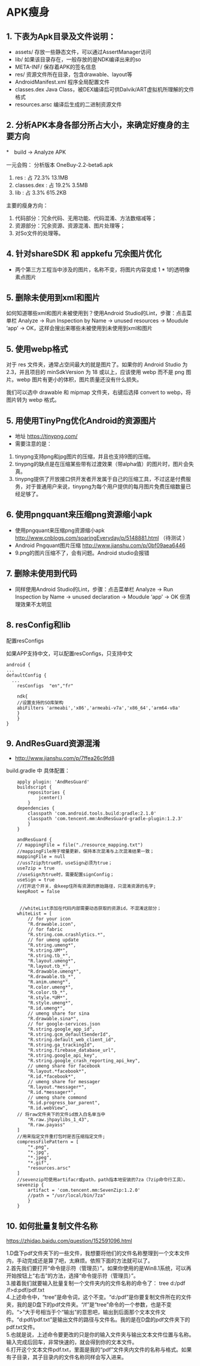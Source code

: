 # APK瘦身
## 1. 下表为Apk目录及文件说明：
* assets/	存放一些静态文件，可以通过AssertManager访问
* lib/	如果该目录存在，一般存放的是NDK编译出来的so
* META-INF/	保存着APK的签名信息
* res/	资源文件所在目录，包含drawable、layout等
* AndroidManifest.xml	程序全局配置文件
* classes.dex	Java Class，被DEX编译后可供Dalvik/ART虚拟机所理解的文件格式
* resources.arsc	编译后生成的二进制资源文件

## 2. 分析APK本身各部分所占大小，来确定好瘦身的主要方向
*　build -> Analyze APK 

一元会购： 分析版本 OneBuy-2.2-beta6.apk
1. res : 占 72.3% 13.1MB
2. classes.dex : 占 19.2% 3.5MB 
3. lib : 占 3.3% 615.2KB

主要的瘦身方向： 
1. 代码部分：冗余代码、无用功能、代码混淆、方法数缩减等；
2. 资源部分：冗余资源、资源混淆、图片处理等；
3. 对So文件的处理等。

## 4. 针对shareSDK 和 appkefu 冗余图片优化
* 两个第三方工程当中涉及的图片，名称不变，将图片内容变成 1 * 1的透明像素点图片

## 5. 删除未使用到xml和图片
如何知道哪些xml和图片未被使用到？使用Android Studio的Lint，步骤：点击菜单栏 Analyze -> Run Inspection by Name -> unused resources -> Moudule ‘app’ -> OK，这样会搜出来哪些未被使用到未使用到xml和图片

## 5. 使用webp格式
对于 res 文件夹，通常占空间最大的就是图片了。如果你的 Android Studio 为 2.3，并且项目的 minSdkVersion 为 18 或以上，应该使用 webp 而不是 png 图片。webp 图片有更小的体积，图片质量还没有什么损失。

我们可以选中 drawable 和 mipmap 文件夹，右键后选择 convert to webp，将图片转为 webp 格式。



## 5. 用使用TinyPng优化Android的资源图片
* 地址 https://tinypng.com/
* 需要注意的是：
1. tinypng支持png和jpg图片的压缩，并且也支持9图的压缩。
2. tinypng的缺点是在压缩某些带有过渡效果（带alpha值）的图片时，图片会失真。
3. tinypng提供了开放接口供开发者开发属于自己的压缩工具，不过这是付费服务，对于普通用户来说，tinypng为每个用户提供的每月图片免费压缩数量已经足够了。

## 6. 使用pngquant来压缩png资源缩小apk 
* 使用pngquant来压缩png资源缩小apk http://www.cnblogs.com/soaringEveryday/p/5148881.html  （待测试 ）
* Android Pngquant图片压缩 http://www.jianshu.com/p/0bf09aea6446
* 9.png的图片压缩不了，会有问题。Android studio会报错

## 7. 删除未使用到代码

* 同样使用Android Studio的Lint，步骤：点击菜单栏 Analyze -> Run Inspection by Name -> unused declaration -> Moudule ‘app’ -> OK
但清理效果不太明显

## 8. resConfig和lib
配置resConfigs

如果APP支持中文，可以配置resConfigs，只支持中文

	android {
  	...
    defaultConfig {
      ...
        resConfigs  "en","fr"

        ndk{
        //设置支持的SO库架构
        abiFilters 'armeabi','x86','armeabi-v7a','x86_64','arm64-v8a'
        }
    	}
    }

## 9. AndResGuard资源混淆 
* http://www.jianshu.com/p/7ffea26c9fd8

build.gradle 中 具体配置：

		apply plugin: 'AndResGuard'
		buildscript {
    		repositories {
        		jcenter()
    		}
    	dependencies {
        	classpath 'com.android.tools.build:gradle:2.1.0'
        	classpath 'com.tencent.mm:AndResGuard-gradle-plugin:1.2.3'
    		}
		}
	
    	andResGuard {
    	// mappingFile = file("./resource_mapping.txt")
    	//mappingFile用于增量更新，保持本次混淆与上次混淆结果一致；
    	mappingFile = null
    	//uss7zip为true时，useSign必须为true；
    	use7zip = true
    	//useSign为true时，需要配置signConfig；
    	useSign = true
   	 	//打开这个开关，会keep住所有资源的原始路径，只混淆资源的名字;
    	keepRoot = false


   		 //whiteList添加在代码内部需要动态获取的资源id，不混淆这部分；
    	whiteList = [
            // for your icon
            "R.drawable.icon",
            // for fabric
            "R.string.com.crashlytics.*",
            // for umeng update
            "R.string.umeng*",
            "R.string.UM*",
            "R.string.tb_*",
            "R.layout.umeng*",
            "R.layout.tb_*",
            "R.drawable.umeng*",
            "R.drawable.tb_*",
            "R.anim.umeng*",
            "R.color.umeng*",
            "R.color.tb_*",
            "R.style.*UM*",
            "R.style.umeng*",
            "R.id.umeng*",
            // umeng share for sina
            "R.drawable.sina*",
            // for google-services.json
            "R.string.google_app_id",
            "R.string.gcm_defaultSenderId",
            "R.string.default_web_client_id",
            "R.string.ga_trackingId",
            "R.string.firebase_database_url",
            "R.string.google_api_key",
            "R.string.google_crash_reporting_api_key",
            // umeng share for facebook
            "R.layout.*facebook*",
            "R.id.*facebook*",
            // umeng share for messager
            "R.layout.*messager*",
            "R.id.*messager*",
            // umeng share commond
            "R.id.progress_bar_parent",
            "R.id.webView",
	    // 将raw文件夹下的文件id放入白名单当中
            "R.raw.jhpaylibs_1_43",
            "R.raw.payass"
    	]
    	//用来指定文件重打包时是否压缩指定文件;
    	compressFilePattern = [
            "*.png",
            "*.jpg",
            "*.jpeg",
            "*.gif",
            "resources.arsc"
    	]
   		//sevenzip可使用artifacr或path，path指本地安装的7za（7zip命令行工具）。
    	sevenzip {
        	artifact = 'com.tencent.mm:SevenZip:1.2.0'
        	//path = "/usr/local/bin/7za"
    		}
		}	

## 10. 如何批量复制文件名称
https://zhidao.baidu.com/question/152591096.html



1.D盘下pdf文件夹下的一些文件，我想要将他们的文件名称整理到一个文本文件内，手动完成还是算了吧，太麻烦。依照下面的方法就可以了。<br>
2.首先我们要打开“命令提示符（管理员）”。如果你使用的是Win8.1系统，可以再开始按钮上“右击”的方法，选择“命令提示符（管理员）”。<br>
3.接着我们就要输入批量复制一个文件夹内的文件名称的命令了：
tree d:/pdf /f>d:pdf/pdf.txt<br>
4.上述命令中，“tree”是命令词，这个不变。“d:/pdf”是你要复制文件所在的文件夹，我的是D盘下的pdf文件夹。“/f”是“tree”命令的一个参数，也是不变的。“>”大于号相当于个“输出”的意思吧，输出到后面那个文本文件文件。“d:pdf/pdf.txt”是输出文件的路径与文件名。我的是在D盘的pdf文件夹下的pdf.txt文件。<br>
5.也就是说，上述命令要更改的只是你的输入文件夹与输出文本文件位置与名称。输入完成后回车，非常快速的，就会得到你的文本文件。<br>
6.打开这个文本文件pdf.txt，里面是我的“pdf”文件夹内文件的名称与格式。如果有子目录，其子目录内的文件名称同样会写入进来。<br>








